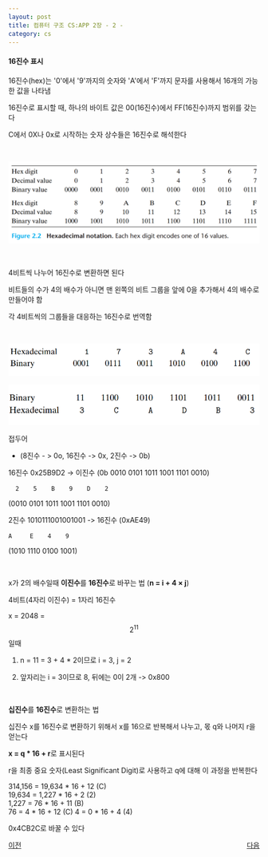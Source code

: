 ```yaml
---
layout: post
title: 컴퓨터 구조 CS:APP 2장 - 2 -
category: cs
---
```


#### 16진수 표시

16진수(hex)는 '0'에서 '9'까지의 숫자와 'A'에서 'F'까지 문자를 사용해서 16개의 가능한 값을 나타냄

16진수로 표시할 때, 하나의 바이트 값은 00(16진수)에서 FF(16진수)까지 범위를 갖는다

C에서 0X나 0x로 시작하는 숫자 상수들은 16진수로 해석한다

&nbsp;

![16진수의 표시](/assets/images/cs/cs-app/cs-app-02-02-01.png)

&nbsp;

4비트씩 나누어 16진수로 변환하면 된다

비트들의 수가 4의 배수가 아니면 맨 왼쪽의 비트 그룹을 앞에 0을 추가해서 4의 배수로 만들어야 함

각 4비트씩의 그룹들을 대응하는 16진수로 번역함

&nbsp;

![16진수의 표시](/assets/images/cs/cs-app/cs-app-02-02-02.png)

![16진수의 표시](/assets/images/cs/cs-app/cs-app-02-02-03.png)

접두어

- (8진수 - > 0o, 16진수 -> 0x, 2진수 -> 0b)

16진수 0x25B9D2 -> 이진수 (0b 0010 0101 1011 1001 1101 0010)

      2    5    B    9    D    2
  (0010 0101 1011 1001 1101 0010)   


2진수 1010111001001001 -> 16진수 (0xAE49)

    A     E    4    9
  (1010 1110 0100 1001)

&nbsp;

x가 2의 배수일때 **이진수**를 **16진수**로 바꾸는 법 (**n = i + 4 × j**)

4비트(4자리 이진수) = 1자리 16진수

x = 2048 = $$ 2^{11} $$일때

1. n = 11 = 3 + 4 * 2이므로 i = 3, j = 2

2. 앞자리는 i = 3이므로 8, 뒤에는 0이 2개 -> 0x800

&nbsp; 

**십진수**를 **16진수**로 변환하는 법

십진수 x를 16진수로 변환하기 위해서 x를 16으로 반복해서 나누고, 몫 q와 나머지 r을 얻는다

**x = q * 16 + r**로 표시된다

r을 최종 중요 숫자(Least Significant Digit)로 사용하고 q에 대해 이 과정을 반복한다

  314,156 = 19,634 * 16 + 12  (C)  
  19,634 = 1,227 * 16 + 2     (2)  
  1,227 = 76 * 16 + 11        (B)  
  76 = 4 * 16 + 12            (C)
  4 = 0 * 16 + 4              (4)

0x4CB2C로 바꿀 수 있다

<p style="display: flex; justify-content: space-between;">
<a href="cs-02-01.html">이전</a>
<a href="cs-02-03.html">다음</a>
</p>
